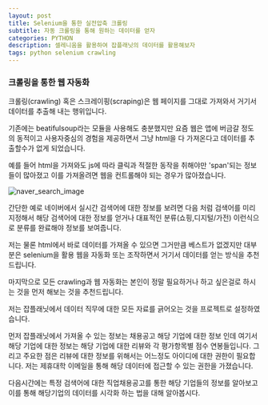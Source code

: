 ```yaml
---
layout: post
title: Selenium을 통한 실전압축 크롤링
subtitle: 자동 크롤링을 통해 원하는 데이터를 얻자
categories: PYTHON
description: 셀레니움을 활용하여 잡플래닛의 데이터를 활용해보자
tags: python selenium crawling
---
```


### 크롤링을 통한 웹 자동화
크롤링(crawling) 혹은 스크레이핑(scraping)은 웹 페이지를 그대로 가져와서 거기서 데이터를 추출해 내는 행위입니다. 

기존에는 beatifulsoup라는 모듈을 사용해도 충분했지만 요즘 웹은 앱에 버금갈 정도의 동적이고 사용자중심의 경험을 제공하면서 그냥 html을 다 가져온다고 데이터를 추출할수가 없게 되었습니다.

예를 들어 html을 가져와도 js에 따라 클릭과 적절한 동작을 취해야만 'span'되는 정보들이 많아졌고 이를 가져올려면 웹을 컨트롤해야 되는 경우가 많아졌습니다.

![naver_search_image](https://elliethe.sirv.com/Images/%EB%84%A4%EC%9D%B4%EB%B2%84%20%EC%8B%A4%EC%8B%9C%EA%B0%84%20%EA%B2%80%EC%83%89%EC%96%B4.PNG)

간단한 예로 네이버에서 실시간 검색어에 대한 정보를 보려면 다음 처럼 검색어를 미리 지정해서 해당 검색어에 대한 정보를 얻거나
대표적인 분류(쇼핑,디지털/가전) 이런식으로 분류를 완료해야 정보를 보여줍니다.

저는 물론 html에서 바로 데이터를 가져올 수 있으면 그거만큼 베스트가 없겠지만 대부분은 selenium을 활용 웹을 자동화 또는 조작하면서 거기서 데이터를 얻는 방식을 추천드립니다.

마지막으로 모든 crawling과 웹 자동화는 본인이 정말 필요하거나 하고 싶은걸로 하시는 것을 먼저 해보는 것을 추천드립니다.

저는 잡플래닛에서 데이터 직무에 대한 모든 자료를 긁어오는 것을 프로젝트로 설정하였습니다.

먼저 잡플래닛에서 가져올 수 있는 정보는 채용공고 해당 기업에 대한 정보 인데 여기서 해당 기업에 대한 정보는 해당 기업에 대한 리뷰와 각 평가항목별 점수 연봉들입니다.
그리고 주요한 점은 리뷰에 대한 정보를 위해서는 어느정도 아이디에 대한 권한이 필요합니다. 저는 제휴대학 이메일을 통해 해당 데이터에 접근할 수 있는 권한을 가졌습니다.

다음시간에는 특정 검색어에 대한 직업채용공고를 통한 해당 기업들의 정보를 알아보고 이를 통해 해당기업의 데이터를 시각화 하는 법을 대해 알아봅시다.